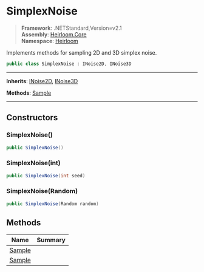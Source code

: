 # SimplexNoise

> **Framework**: .NETStandard,Version=v2.1  
> **Assembly**: [Heirloom.Core][0]  
> **Namespace**: [Heirloom][0]  

Implements methods for sampling 2D and 3D simplex noise.

```cs
public class SimplexNoise : INoise2D, INoise3D
```

--------------------------------------------------------------------------------

**Inherits**: [INoise2D][1], [INoise3D][2]

**Methods**: [Sample][3]

--------------------------------------------------------------------------------

## Constructors

### SimplexNoise()

```cs
public SimplexNoise()
```

### SimplexNoise(int)

```cs
public SimplexNoise(int seed)
```

### SimplexNoise(Random)

```cs
public SimplexNoise(Random random)
```

## Methods

| Name        | Summary |
|-------------|---------|
| [Sample][3] |         |
| [Sample][3] |         |

[0]: ..\Heirloom.Core.md
[1]: Heirloom.INoise2D.md
[2]: Heirloom.INoise3D.md
[3]: Heirloom.SimplexNoise.Sample.md
